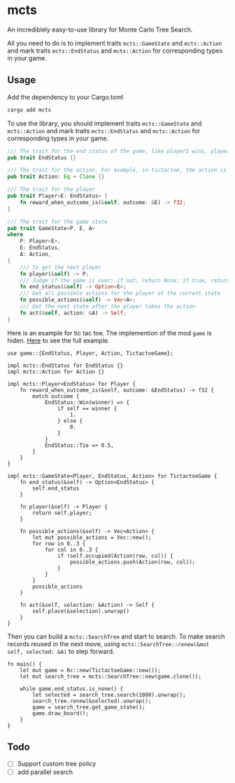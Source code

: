 # mcts
An incrediblely easy-to-use library for Monte Carlo Tree Search.

All you need to do is to implement traits `mcts::GameState` and `mcts::Action` and mark traits `mcts::EndStatus` and `mcts::Action` for corresponding types in your game.
## Usage
Add the dependency to your Cargo.toml
```sh
cargo add mcts
```

To use the library, you should implement traits `mcts::GameState` and `mcts::Action` and mark traits `mcts::EndStatus` and `mcts::Action` for corresponding types in your game. 
```rust
/// The trait for the end status of the game, like player1 wins, player2 wins, or tie
pub trait EndStatus {}

/// The trait for the action. For example, in tictactoe, the action is the coordinate of the next move
pub trait Action: Eq + Clone {}

/// The trait for the player
pub trait Player<E: EndStatus> {
    fn reward_when_outcome_is(&self, outcome: &E) -> f32;
}

/// The trait for the game state
pub trait GameState<P, E, A>
where
    P: Player<E>,
    E: EndStatus,
    A: Action,
{
    /// To get the next player
    fn player(&self) -> P;
    /// Judge if the game is over; if not, return None; if true, return the status of the game result
    fn end_status(&self) -> Option<E>;
    /// Get all possible actions for the player at the current state
    fn possible_actions(&self) -> Vec<A>;
    /// Get the next state after the player takes the action
    fn act(&self, action: &A) -> Self;
}
```
Here is an example for tic tac toe. The implemention of the mod `game` is hiden. [Here](/examples/tictactoe.rs) to see the full example.
```rust, ignore
use game::{EndStatus, Player, Action, TictactoeGame};

impl mcts::EndStatus for EndStatus {}
impl mcts::Action for Action {}

impl mcts::Player<EndStatus> for Player {
    fn reward_when_outcome_is(&self, outcome: &EndStatus) -> f32 {
        match outcome {
            EndStatus::Win(winner) => {
                if self == winner {
                    1.
                } else {
                    0.
                }
            }
            EndStatus::Tie => 0.5,
        }
    }
}

impl mcts::GameState<Player, EndStatus, Action> for TictactoeGame {
    fn end_status(&self) -> Option<EndStatus> {
        self.end_status
    }

    fn player(&self) -> Player {
        return self.player;
    }

    fn possible_actions(&self) -> Vec<Action> {
        let mut possible_actions = Vec::new();
        for row in 0..3 {
            for col in 0..3 {
                if !self.occupied(Action(row, col)) {
                    possible_actions.push(Action(row, col));
                }
            }
        }
        possible_actions
    }

    fn act(&self, selection: &Action) -> Self {
        self.place(&selection).unwrap()
    }
}
```
Then you can build a `mcts::SearchTree` and start to search. To make search records reused in the next move, using `mcts::SearchTree::renew(&mut self, selected: &A)` to step forward.
```rust, ignore
fn main() {
    let mut game = Rc::new(TictactoeGame::new());
    let mut search_tree = mcts::SearchTree::new(game.clone());

    while game.end_status.is_none() {
        let selected = search_tree.search(1000).unwrap();
        search_tree.renew(&selected).unwrap();
        game = search_tree.get_game_state();
        game.draw_board();
    }
}
```

## Todo
- [ ] Support custom tree policy
- [ ] add parallel search